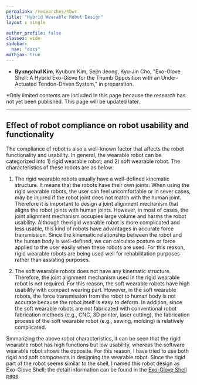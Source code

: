 ```yaml
---
permalink: /researches/hbwr
title: "Hybrid Wearable Robot Design"
layout : single

author_profile: false
classes: wide
sidebar:
  nav: "docs"
mathjax: true
---
```

- **Byungchul Kim**, Kyubum Kim, Sejin Jeong, Kyu-Jin Cho, "Exo-Glove Shell: A Hybrid Exo-Glove for the Thumb Opposition with an Under-Actuated Tendon-Driven System," in preparation.


*Only limited contents are included in this page because the research has not yet been published. This page will be updated later.

---

**Effect of robot compliance on robot usability and functionality**
---

The compliance of robot is also a well-known factor that affects the robot functionality and usability. In general, the wearable robot can be categorized into 1) rigid wearable robot; and 2) soft wearable robot. The characteristics of these robots are as below:

1. The rigid wearable robots usually have a well-defined kinematic structure. It means that the robots have their own joints. When using the rigid wearable robots, the user can feel uncomfortable or in sever cases, may be injured if the robot joint does not match with the human joint. Therefore it is important to design a joint alignment mechanism that aligns the robot joints with human joints. However, in most of cases, the joint alignment mechanism occupies large volume and harms the robot usability. Although the rigid wearable robot is more complicated and less usable, this kind of robots have advantages in accurate force transmission. Since the kinematic relationship between the robot and the human body is well-defined, we can calculate posture or force applied to the user easily when these robots are used. For this reason, rigid wearable robots are being used well for rehabilitation purposes rather than assisting purposes.

2. The soft wearable robots does not have any kinematic structure. Therefore, the joint alignment mechanism used in the rigid wearable robot is not required. For this reason, the soft wearable robots have high usability with compact wearing part. However, in the soft wearable robots, the force transmission from the robot to human body is not accurate because the robot itself is easy to deform. In addition, since the soft wearable robots are not fabricated with conventional robot fabrication methods (e.g., CNC, 3D printer, laser cutting), the fabrication process of the soft wearable robot (e.g., sewing, molding) is relatively complicated. 

Smmarizing the above robot characteristics, it can be seen that the rigid wearable robot has high functions but low usability, whereas the software wearable robot shows the opposite. For this reason, I have tried to use both rigid and soft components in designing the wearable robot. Since the rigid part of the robot seems similar to the shell, I named this robot design as Exo-Glove Shell; the detail information can be found in the [Exo-Glove Shell page][EGS_link].

[EGS_link]: /researches/exogloveshell